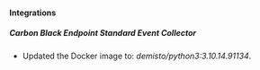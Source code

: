 #### Integrations
##### Carbon Black Endpoint Standard Event Collector
- Updated the Docker image to: *demisto/python3:3.10.14.91134*.

